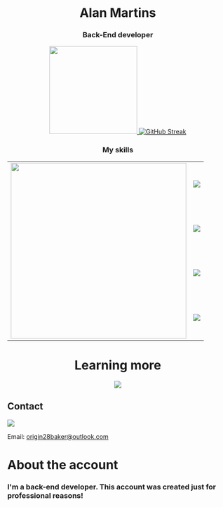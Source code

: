<h1 align="center"><strong>Alan Martins</strong></h1>
<h3 align="center"><strong>Back-End developer</strong></h3>
<div>
  <a href="https://github.com/ALAN-MS-SU/ALAN-MS-SU" >
   <p align="center"> 
  <img  height="200em"  src="https://github-readme-stats.vercel.app/api?username=ALAN-MS-SU&show_icons=true&theme=midnight-purple&include_all_commits=true&count_private=true&bg_color=0,8A0AFF,006DFF&title_color=FFF&text_color=FFF&icon_color=FFF&hide_border=true&border_radius=5&rank_icon=github"> 
<img src="https://streak-stats.demolab.com?user=ALAN-MS-SU&border_radius=5&card_width=478.98&card_height=200&background=0%2C006DFF%2C8A0AFF&ring=FFFFFF&fire=FFFFFF&currStreakNum=FFFFFF&sideNums=FFFFFF&currStreakLabel=FFFFFF&sideLabels=FFFFFF&dates=FFFFFF&hide_total_contributions=true" alt="GitHub Streak" /></a>
  </p> 
</div> 
<h3 align="center">My skills</h3>
<table align="center" >
  <tbody>
    <tr>   
      <td rowspan="4">
       <a href="https://github.com/anuraghazra/github-readme-stats">
  <img height="400em" src="https://github-readme-stats.vercel.app/api/top-langs/?username=ALAN-MS-SU&layout=pie" />
</a> 
      </td>
      <td>
        <img  src="https://go-skill-icons.vercel.app/api/icons?i=html,css,js,nodejs" />
      </td>
    </tr>
    <tr>
      <td>
       <img  src="https://go-skill-icons.vercel.app/api/icons?i=react,ts,api,nextjs" />
      </td>
    </tr>
    <tr>
      <td>
       <img  src="https://go-skill-icons.vercel.app/api/icons?i=reactnative,cs,dotnet,docker" />
      </td>
    </tr>
    <tr>
      <td>
      <img  src="https://go-skill-icons.vercel.app/api/icons?i=mysql,postgresql,git,github" />
      </td>  
    </tr>
  </tbody>
</table>

<h1 align="center">Learning more</h1>
<p align="center">
<img src="https://go-skill-icons.vercel.app/api/icons?i=cs,dotnet,reactnative,linux" />
</p>
<h2>Contact</h3>
<a target="blanck" href="https://www.linkedin.com/feed/"><img src="https://img.shields.io/badge/LinkedIn-0077B5?style=for-the-badge&logo=linkedin&logoColor=white"></a>
<p>Email: <a href="mailto:origin28baker@outlook.com" target="blanck">origin28baker@outlook.com</a></p>
<h1>About the account</h1>
<h3>I'm a back-end developer. This account was created just for professional reasons!</h3>
</a>
